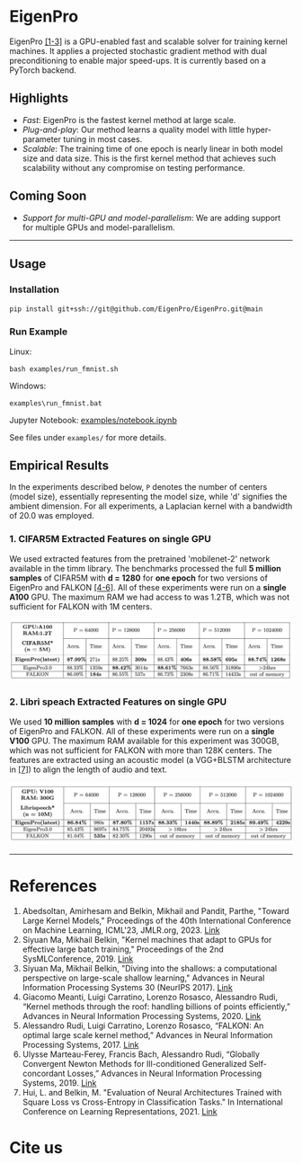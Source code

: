 # EigenPro
EigenPro [[1-3]](#References) is a GPU-enabled fast and scalable solver for training kernel machines.
It applies a projected stochastic gradient method with dual preconditioning to enable major speed-ups.
It is currently based on a PyTorch backend.

## Highlights
- *Fast*: EigenPro is the fastest kernel method at large scale.
- *Plug-and-play*: Our method learns a quality model with little hyper-parameter tuning in most cases.
- *Scalable*: The training time of one epoch is nearly linear in both model size and data size. This is the first kernel method that achieves such scalability without any compromise on testing performance.

## Coming Soon
- *Support for multi-GPU and model-parallelism*: We are adding support for multiple GPUs and model-parallelism.
---

## Usage

### Installation
```
pip install git+ssh://git@github.com/EigenPro/EigenPro.git@main
```

### Run Example
Linux:
```
bash examples/run_fmnist.sh
```
Windows:
```
examples\run_fmnist.bat
```

Jupyter Notebook:
[examples/notebook.ipynb](https://github.com/EigenPro/EigenPro/blob/main/examples/notebook.ipynb)


See files under `examples/` for more details.


## Empirical Results
In the experiments described below, `P` denotes the number of centers (model size), essentially representing the model size, while 'd' signifies the ambient dimension. For all experiments, a Laplacian kernel with a bandwidth of 20.0 was employed.

### 1. CIFAR5M Extracted Features on single GPU

We used extracted features from the pretrained 'mobilenet-2' network available in the timm library. The benchmarks processed the full **5 million samples** of CIFAR5M with **d = 1280** for **one epoch** for two versions of EigenPro and FALKON [[4-6]](#References).
All of these experiments were run on a **single A100** GPU. The maximum RAM we had access to was 1.2TB, which was not sufficient for FALKON with 1M centers.

![Example Image](images/cifar5m.jpg)



### 2. Libri speach Extracted Features on single GPU

We used **10 million samples** with **d = 1024** for **one epoch** for two versions of EigenPro and FALKON. All of these experiments were run on a **single V100** GPU. The maximum RAM available for this experiment was 300GB, which was not sufficient for FALKON with more than 128K centers. The features are extracted using an acoustic model (a VGG+BLSTM architecture in [[7]](#References)) to align the length of audio and text.

![Example Image](images/librispeach.jpg)

---

# References
1. Abedsoltan, Amirhesam and Belkin, Mikhail and Pandit, Parthe, "Toward Large Kernel Models," Proceedings of the 40th International Conference on Machine Learning, ICML'23, JMLR.org, 2023. [Link](https://proceedings.mlr.press/v202/abedsoltan23a/abedsoltan23a.pdf)
2. Siyuan Ma, Mikhail Belkin, "Kernel machines that adapt to GPUs for effective large batch training," Proceedings of the 2nd SysMLConference, 2019. [Link](https://mlsys.org/Conferences/2019/doc/2019/171.pdf)
3. Siyuan Ma, Mikhail Belkin, "Diving into the shallows: a computational perspective on large-scale shallow learning," Advances in Neural Information Processing Systems 30 (NeurIPS 2017). [Link](https://proceedings.neurips.cc/paper_files/paper/2017/file/bf424cb7b0dea050a42b9739eb261a3a-Paper.pdf)
4. Giacomo Meanti, Luigi Carratino, Lorenzo Rosasco, Alessandro Rudi, “Kernel methods through the roof: handling billions of points efficiently,” Advances in Neural Information Processing Systems, 2020. [Link](https://proceedings.neurips.cc/paper_files/paper/2020/file/a59afb1b7d82ec353921a55c579ee26d-Paper.pdf)
5. Alessandro Rudi, Luigi Carratino, Lorenzo Rosasco, “FALKON: An optimal large scale kernel method,” Advances in Neural Information Processing Systems, 2017. [Link](https://papers.nips.cc/paper_files/paper/2017/file/05546b0e38ab9175cd905eebcc6ebb76-Paper.pdf)
6. Ulysse Marteau-Ferey, Francis Bach, Alessandro Rudi, “Globally Convergent Newton Methods for Ill-conditioned Generalized Self-concordant Losses,” Advances in Neural Information Processing Systems, 2019. [Link](https://arxiv.org/pdf/1907.01771.pdf)
7. Hui, L. and Belkin, M. "Evaluation of Neural Architectures Trained with Square Loss vs Cross-Entropy in Classification Tasks." In International Conference on Learning Representations, 2021. [Link](https://arxiv.org/abs/2006.07322)

# Cite us
